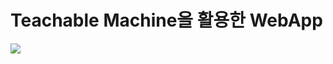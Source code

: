 # Teachable Machine을 활용한 WebApp

<a href="#E34F26"><img src="https://img.shields.io/badge/텍스트-색상코드?style=flat-square&logo=로고이름&logoColor=로고색"/></a>
